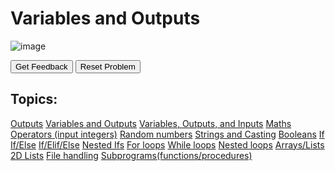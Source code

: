 # Variables and Outputs

 
![image](https://user-images.githubusercontent.com/68385109/213943796-df7dfd55-fb2f-4d77-95ef-c7ba82a626e3.png)

<div id="0-sortableTrash" class="sortable-code"></div> 
<div id="0-sortable" class="sortable-code"></div> 
<div style="clear:both;"></div> 
<p> 
    <input id="0-feedbackLink" value="Get Feedback" type="button" /> 
    <input id="0-newInstanceLink" value="Reset Problem" type="button" /> 
</p> 
<script type="text/javascript"> 
(function(){
  var initial = "myName = &quot;John&quot;\n" +
    "print(&quot;The variable myName takes the value of whaterver is to the right of the =.&quot;)\n" +
    "print(&quot;Hello,&quot;, myName, &quot;!&quot;)\n" +
    "print(&quot;Nice to meet you.&quot;)";
  var parsonsPuzzle = new ParsonsWidget({
    "sortableId": "0-sortable",
    "max_wrong_lines": 0,
    "grader": ParsonsWidget._graders.LineBasedGrader,
    "exec_limit": 2500,
    "can_indent": true,
    "x_indent": 50,
    "lang": "en",
    "show_feedback": true,
    "trashId": "0-sortableTrash"
  });
  parsonsPuzzle.init(initial);
  parsonsPuzzle.shuffleLines();
  $("#0-newInstanceLink").click(function(event){ 
      event.preventDefault(); 
      parsonsPuzzle.shuffleLines(); 
  }); 
  $("#0-feedbackLink").click(function(event){ 
      event.preventDefault(); 
      parsonsPuzzle.getFeedback(); 
  }); 
})(); 
</script>


## Topics:
[Outputs](./parsons/Outputs.html)
[Variables and Outputs](./parsons/Variables.html)
[Variables, Outputs, and Inputs](./parsons/Inputs.html)
[Maths Operators (input integers)](./parsons/Inputs.html)
[Random numbers](./parsons/Random.html)
[Strings and Casting](./parsons/Casting.html)
[Booleans](./parsons/Booleans.html)
[If](./parsons/If.html)
[If/Else](./parsons/Else.html)
[If/Elif/Else](./parsons/Elif.html)
[Nested Ifs](./parsons/NestedIf.html)
[For loops](./parsons/For.html)
[While loops](./parsons/While.html)
[Nested loops](./parsons/NestedLoops.html)
[Arrays/Lists](./parsons/Arrays.html)
[2D Lists](./parsons/2D.html)
[File handling](./parsons/Files.html)
[Subprograms(functions/procedures)](./parsons/Subprograms.html)
